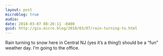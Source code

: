 ```yaml
---
layout: post
microblog: true
audio: 
date: 2018-03-07 08:26:11 -0400
guid: http://gio.micro.blog/2018/03/07/rain-turning-to.html
---
```

Rain turning to snow here in Central NJ (yes it’s a thing!) should be a “fun” weather day. I’m going to the office.
